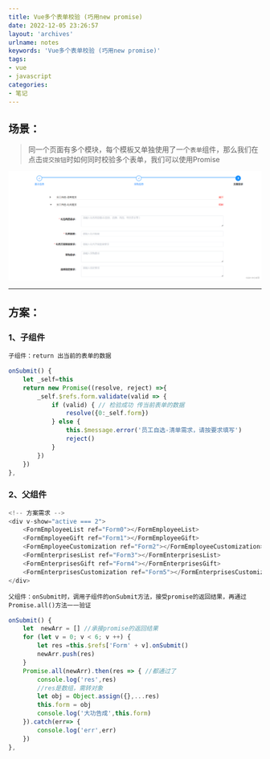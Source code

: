 ```yaml
---
title: Vue多个表单校验 (巧用new promise)
date: 2022-12-05 23:26:57
layout: 'archives'
urlname: notes
keywords: 'Vue多个表单校验 (巧用new promise)'
tags: 
- vue
- javascript
categories: 
- 笔记
---
```


## 场景：
>同一个页面有多个模块，每个模板又单独使用了一个`表单`组件，那么我们在点击`提交按钮`时如何同时校验多个表单，我们可以使用Promise

![](no-021/1.png)

---
## 方案：
### 1、子组件
`子组件：return 出当前的表单的数据`
```javascript
onSubmit() {
    let _self=this
    return new Promise((resolve, reject) =>{
        _self.$refs.form.validate(valid => {
            if (valid) { // 检验成功 传当前表单的数据
                resolve({0:_self.form})
            } else {
                this.$message.error('员工自选-清单需求，请按要求填写')
                reject()
            }
        })
    })
},
```
### 2、父组件
```javascript
<!-- 方案需求 -->
<div v-show="active === 2">
    <FormEmployeeList ref="Form0"></FormEmployeeList>
    <FormEmployeeGift ref="Form1"></FormEmployeeGift>
    <FormEmployeeCustomization ref="Form2"></FormEmployeeCustomization>
    <FormEnterprisesList ref="Form3"></FormEnterprisesList>
    <FormEnterprisesGift ref="Form4"></FormEnterprisesGift>
    <FormEnterprisesCustomization ref="Form5"></FormEnterprisesCustomization>
</div>
```
`父组件：onSubmit时，调用子组件的onSubmit方法，接受promise的返回结果，再通过Promise.all()方法一一验证`
```javascript
onSubmit() {
    let  newArr = [] //承接promise的返回结果
    for (let v = 0; v < 6; v ++) {
        let res =this.$refs['Form' + v].onSubmit()
        newArr.push(res)
    }
    Promise.all(newArr).then(res => { //都通过了
    	console.log('res',res)
        //res是数组，需转对象
        let obj = Object.assign({},...res)
        this.form = obj
        console.log('大功告成',this.form)
    }).catch(err=> {
        console.log('err',err)
    })
},
```